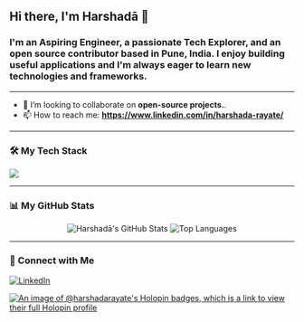## Hi there, I'm Harshadā 👋

### I'm an Aspiring Engineer, a passionate Tech Explorer, and an open source contributor based in Pune, India. I enjoy building useful applications and I'm always eager to learn new technologies and frameworks.
---

- 👯 I’m looking to collaborate on **open-source projects.**.
- 📫 How to reach me: **https://www.linkedin.com/in/harshada-rayate/**

---

### 🛠️ My Tech Stack

<p align="left">
  <a href="https://skillicons.dev">
    <img src="https://skillicons.dev/icons?i=js,html,css,react,nodejs,mongodb,python,java,git,github,vscode&perline=6" />
  </a>
</p>

---

### 📊 My GitHub Stats

<p align="center">
  <img src="https://github-readme-stats.vercel.app/api?username=harshadarayate&show_icons=true&theme=radical&hide_border=true&count_private=true" alt="Harshadā's GitHub Stats" />
  <img src="https://github-readme-stats.vercel.app/api/top-langs/?username=harshadarayate&layout=compact&theme=radical&hide_border=true" alt="Top Languages" />
</p>

---

### 🤝 Connect with Me

<p align="left">
<a href="https://www.linkedin.com/in/harshada-rayate/" target="_blank"><img src="https://img.shields.io/badge/LinkedIn-%230077B5.svg?&style=for-the-badge&logo=linkedin&logoColor=white" alt="LinkedIn"></a>
</p>

[![An image of @harshadarayate's Holopin badges, which is a link to view their full Holopin profile](https://holopin.me/harshadarayate)](https://holopin.io/@harshadarayate)
